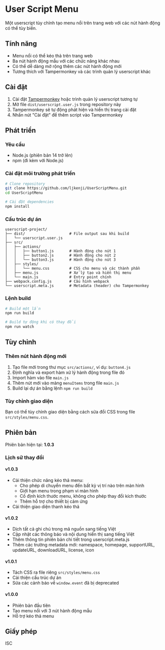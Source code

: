 # User Script Menu

Một userscript tùy chỉnh tạo menu nổi trên trang web với các nút hành động có thể tùy biến.

## Tính năng

- Menu nổi có thể kéo thả trên trang web
- Ba nút hành động mẫu với các chức năng khác nhau
- Có thể dễ dàng mở rộng thêm các nút hành động mới
- Tương thích với Tampermonkey và các trình quản lý userscript khác

## Cài đặt

1. Cài đặt [Tampermonkey](https://www.tampermonkey.net/) hoặc trình quản lý userscript tương tự
2. Mở file `dist/userscript.user.js` trong repository này
3. Tampermonkey sẽ tự động phát hiện và hiển thị trang cài đặt
4. Nhấn nút "Cài đặt" để thêm script vào Tampermonkey

## Phát triển

### Yêu cầu

- Node.js (phiên bản 14 trở lên)
- npm (đi kèm với Node.js)

### Cài đặt môi trường phát triển

```bash
# Clone repository
git clone https://github.com/ljkenji/UserScriptMenu.git
cd UserScriptMenu

# Cài đặt dependencies
npm install
```

### Cấu trúc dự án

```
userscript-project/
├── dist/                    # File output sau khi build
│   └── userscript.user.js
├── src/
│   ├── actions/
│   │   ├── button1.js       # Hành động cho nút 1
│   │   ├── button2.js       # Hành động cho nút 2
│   │   └── button3.js       # Hành động cho nút 3
│   ├── styles/
│   │   └── menu.css         # CSS cho menu và các thành phần
│   ├── menu.js              # Xử lý tạo và hiển thị menu
│   └── main.js              # Entry point chính
├── webpack.config.js        # Cấu hình webpack
└── userscript.meta.js       # Metadata (header) cho Tampermonkey
```

### Lệnh build

```bash
# Build một lần
npm run build

# Build tự động khi có thay đổi
npm run watch
```

## Tùy chỉnh

### Thêm nút hành động mới

1. Tạo file mới trong thư mục `src/actions/`, ví dụ: `button4.js`
2. Định nghĩa và export hàm xử lý hành động trong file đó
3. Import hàm vào file `main.js`
4. Thêm nút mới vào mảng `menuItems` trong file `main.js`
5. Build lại dự án bằng lệnh `npm run build`

### Tùy chỉnh giao diện

Bạn có thể tùy chỉnh giao diện bằng cách sửa đổi CSS trong file `src/styles/menu.css`.

## Phiên bản

Phiên bản hiện tại: **1.0.3**

### Lịch sử thay đổi

#### v1.0.3
- Cải thiện chức năng kéo thả menu:
  - Cho phép di chuyển menu đến bất kỳ vị trí nào trên màn hình
  - Giới hạn menu trong phạm vi màn hình
  - Cố định kích thước menu, không cho phép thay đổi kích thước
  - Thêm hỗ trợ cho thiết bị cảm ứng
- Cải thiện giao diện thanh kéo thả

#### v1.0.2
- Dịch tất cả ghi chú trong mã nguồn sang tiếng Việt
- Cập nhật các thông báo và nội dung hiển thị sang tiếng Việt
- Thêm thông tin phiên bản chi tiết trong userscript.meta.js
- Thêm các trường metadata mới: namespace, homepage, supportURL, updateURL, downloadURL, license, icon

#### v1.0.1
- Tách CSS ra file riêng `src/styles/menu.css`
- Cải thiện cấu trúc dự án
- Sửa các cảnh báo về `window.event` đã bị deprecated

#### v1.0.0
- Phiên bản đầu tiên
- Tạo menu nổi với 3 nút hành động mẫu
- Hỗ trợ kéo thả menu

## Giấy phép

ISC
